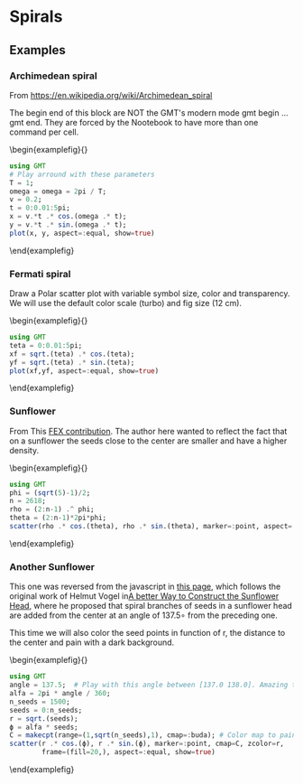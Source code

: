 # Spirals

## Examples

### Archimedean spiral

From https://en.wikipedia.org/wiki/Archimedean_spiral

The begin end of this block are NOT the GMT's modern mode gmt begin ... gmt end. They are
forced by the Nootebook to have more than one command per cell.

\begin{examplefig}{}
```julia
using GMT
# Play arround with these parameters
T = 1;
omega = omega = 2pi / T;
v = 0.2;
t = 0:0.01:5pi;
x = v.*t .* cos.(omega .* t);
y = v.*t .* sin.(omega .* t);
plot(x, y, aspect=:equal, show=true)
```
\end{examplefig}


### Fermati spiral

Draw a Polar scatter plot with variable symbol size, color and transparency. We will use the default color scale
(turbo) and fig size (12 cm).

\begin{examplefig}{}
```julia
using GMT
teta = 0:0.01:5pi;
xf = sqrt.(teta) .* cos.(teta);
yf = sqrt.(teta) .* sin.(teta);
plot(xf,yf, aspect=:equal, show=true)
```
\end{examplefig}

### Sunflower

From This [FEX contribution](https://www.mathworks.com/matlabcentral/fileexchange/10796-model-a-sunflower-with-the-golden-ratio).
The author here wanted to reflect the fact that on a sunflower the seeds close to the center are
smaller and have a higher density.

\begin{examplefig}{}
```julia
using GMT
phi = (sqrt(5)-1)/2;
n = 2618;
rho = (2:n-1) .^ phi;
theta = (2:n-1)*2pi*phi;
scatter(rho .* cos.(theta), rho .* sin.(theta), marker=:point, aspect=:equal, show=true)
```
\end{examplefig}

### Another Sunflower

This one was reversed from the javascript in [this page](https://github.com/jacquerie/sunflower/blob/gh-pages/js/application.js),
which follows the original work of Helmut Vogel in[A better Way to Construct the Sunflower Head](http://dx.doi.org/10.1016%2F0025-5564%2879%2990080-4),
where he proposed that spiral branches of seeds in a sunflower head are added from the center at an angle
of 137.5∘ from the preceding one.

This time we will also color the seed points in function of r, the distance to the center and pain with a dark background.

\begin{examplefig}{}
```julia
using GMT
angle = 137.5;	# Play with this angle between [137.0 138.0]. Amazing the effect, no?
alfa = 2pi * angle / 360;
n_seeds = 1500;
seeds = 0:n_seeds;
r = sqrt.(seeds);
ϕ = alfa * seeds;
C = makecpt(range=(1,sqrt(n_seeds),1), cmap=:buda);	# Color map to paint the seeds
scatter(r .* cos.(ϕ), r .* sin.(ϕ), marker=:point, cmap=C, zcolor=r,
        frame=(fill=20,), aspect=:equal, show=true)
```
\end{examplefig}
